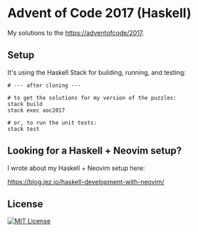 # Advent of Code 2017 (Haskell)

My solutions to the <https://adventofcode/2017>.

## Setup

It's using the Haskell Stack for building, running, and testing:

```shell
# --- after cloning ---

# to get the solutions for my version of the puzzles:
stack build
stack exec aoc2017

# or, to run the unit tests:
stack test
```


## Looking for a Haskell + Neovim setup?

I wrote about my Haskell + Neovim setup here:

<https://blog.jez.io/haskell-development-with-neovim/>


## License

[![MIT License](https://img.shields.io/badge/license-MIT-blue.svg)](https://jez.io/MIT-LICENSE.txt)


